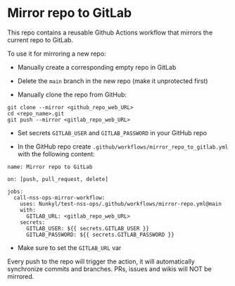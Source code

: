 # Mirror repo to GitLab

This repo contains a reusable Github Actions workflow that mirrors the current repo to GitLab.

To use it for mirroring a new repo:
- Manually create a corresponding empty repo in GitLab

- Delete the `main` branch in the new repo (make it unprotected first)

- Manually clone the repo from GitHub:
```
git clone --mirror <github_repo_web_URL>
cd <repo_name>.git
git push --mirror <gitlab_repo_web_URL>
```

- Set secrets `GITLAB_USER` and `GITLAB_PASSWORD` in your GitHub repo 

- In the GitHub repo create `.github/workflows/mirror_repo_to_gitlab.yml` with the following content:
```
name: Mirror repo to GitLab

on: [push, pull_request, delete]

jobs:
  call-nss-ops-mirror-workflow:
    uses: Nunkyl/test-nss-ops/.github/workflows/mirror-repo.yml@main
    with:
      GITLAB_URL: <gitlab_repo_web_URL>
    secrets:
      GITLAB_USER: ${{ secrets.GITLAB_USER }}
      GITLAB_PASSWORD: ${{ secrets.GITLAB_PASSWORD }}
```

- Make sure to set the `GITLAB_URL` var

 
Every push to the repo will trigger the action, it will automatically synchronize commits and branches.
PRs, issues and wikis will NOT be mirrored.

